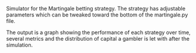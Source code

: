 Simulator for the Martingale betting strategy. The strategy has adjustable parameters which can be tweaked toward the bottom of the martingale.py file. 

The output is a graph showing the performance of each strategy over time, several metrics and the distribution of capital a gambler is let with after the simulation.
